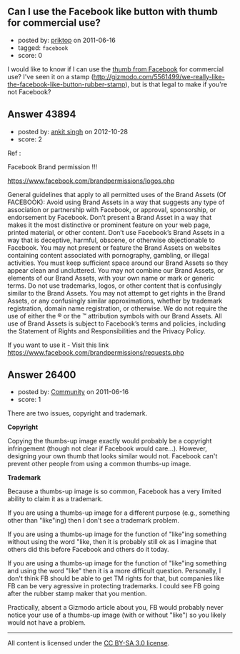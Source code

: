 ## Can I use the Facebook like button with thumb for commercial use?

- posted by: [priktop](https://stackexchange.com/users/-1/11266-priktop) on 2011-06-16
- tagged: `facebook`
- score: 0

I would like to know if I can use the [thumb from Facebook][1] for commercial use? I've seen it on a stamp (http://gizmodo.com/5561499/we-really-like-the-facebook-like-button-rubber-stamp), but is that legal to make if you're not Facebook?


  [1]: http://cdn.mommyish.com/files/2011/05/facebooklike.png


## Answer 43894

- posted by: [ankit singh](https://stackexchange.com/users/-1/21360-ankit-singh) on 2012-10-28
- score: 2

Ref :

Facebook Brand permission !!!


https://www.facebook.com/brandpermissions/logos.php

General guidelines that apply to all permitted uses of the Brand Assets (Of FACEBOOK):
Avoid using Brand Assets in a way that suggests any type of association or partnership with Facebook, or approval, sponsorship, or endorsement by Facebook.
Don’t present a Brand Asset in a way that makes it the most distinctive or prominent feature on your web page, printed material, or other content.
Don’t use Facebook’s Brand Assets in a way that is deceptive, harmful, obscene, or otherwise objectionable to Facebook.
You may not present or feature the Brand Assets on websites containing content associated with pornography, gambling, or illegal activities.
You must keep sufficient space around our Brand Assets so they appear clean and uncluttered.
You may not combine our Brand Assets, or elements of our Brand Assets, with your own name or mark or generic terms.
Do not use trademarks, logos, or other content that is confusingly similar to the Brand Assets.
You may not attempt to get rights in the Brand Assets, or any confusingly similar approximations, whether by trademark registration, domain name registration, or otherwise.
We do not require the use of either the ® or the ™ attribution symbols with our Brand Assets.
All use of Brand Assets is subject to Facebook’s terms and policies, including the Statement of Rights and Responsibilities and the Privacy Policy.



If you want to use it -
Visit this link https://www.facebook.com/brandpermissions/requests.php



## Answer 26400

- posted by: [Community](https://stackexchange.com/users/-1/-1-community) on 2011-06-16
- score: 1

There are two issues, copyright and trademark.

**Copyright**

Copying the thumbs-up image exactly would probably be a copyright infringement (though not clear if Facebook would care...).  However, designing your own thumb that looks similar would not.  Facebook can't prevent other people from using a common thumbs-up image.

**Trademark**

Because a thumbs-up image is so common, Facebook has a very limited ability to claim it as a trademark.  

If you are using a thumbs-up image for a different purpose (e.g., something other than "like"ing) then I don't see a trademark problem.

If you are using a thumbs-up image for the function of "like"ing something without using the word "like, then it is probably still ok as I imagine that others did this before Facebook and others do it today.

If you are using a thumbs-up image for the function of "like"ing something and using the word "like" then it is a more difficult question.  Personally, I don't think FB should be able to get TM rights for that, but companies like FB can be very agressive in protecting trademarks.  I could see FB going after the rubber stamp maker that you mention.  

Practically, absent a Gizmodo article about you, FB would probably never notice your use of a thumbs-up image (with or without "like") so you likely would not have a problem.




---

All content is licensed under the [CC BY-SA 3.0 license](https://creativecommons.org/licenses/by-sa/3.0/).

